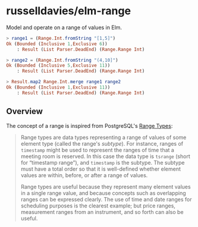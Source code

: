 # russelldavies/elm-range

Model and operate on a range of values in Elm.

```elm
> range1 = (Range.Int.fromString "[1,5]")
Ok (Bounded (Inclusive 1,Exclusive 6))
    : Result (List Parser.DeadEnd) (Range.Range Int)

> range2 = (Range.Int.fromString "(4,10]")
Ok (Bounded (Inclusive 5,Exclusive 11))
    : Result (List Parser.DeadEnd) (Range.Range Int)

> Result.map2 Range.Int.merge range1 range2
Ok (Bounded (Inclusive 1,Exclusive 11))
    : Result (List Parser.DeadEnd) (Range.Range Int)
```

## Overview

The concept of a range is inspired from PostgreSQL's [Range
Types](https://www.postgresql.org/docs/current/rangetypes.html):

> Range types are data types representing a range of values of some element
> type (called the range's *subtype*). For instance, ranges of `timestamp`
> might be used to represent the ranges of time that a meeting room is
> reserved. In this case the data type is `tsrange` (short for “timestamp
> range”), and `timestamp` is the subtype. The subtype must have a total order
> so that it is well-defined whether element values are within, before, or
> after a range of values.
>
> Range types are useful because they represent many element values in a single
> range value, and because concepts such as overlapping ranges can be expressed
> clearly. The use of time and date ranges for scheduling purposes is the
> clearest example; but price ranges, measurement ranges from an instrument,
> and so forth can also be useful.
